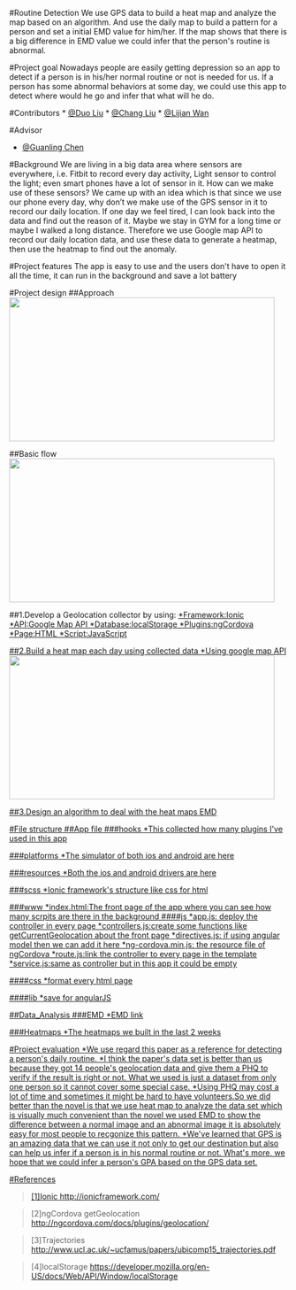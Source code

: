 #Routine Detection
	We use GPS data to build a heat map and analyze the map based on an algorithm. And use the daily map to build a pattern for a person and set a initial EMD value for him/her. If the map shows that there is a big difference in EMD value we could infer that the person's routine is abnormal.

#Project goal
	Nowadays people are easily getting depression so an app to detect if a person is in his/her normal routine or not is needed for us.
	If a person has some abnormal behaviors at some day, we could use this app to detect where would he go and infer that what will he do.

#Contributors
	* [@Duo Liu](https://github.com/DuoL)
	* [@Chang Liu](https://github.com/deercoder)
	* [@Lijian Wan](https://github.com/LijianWan)

#Advisor
* [@Guanling Chen](https://github.com/gchenhub)

#Background
	We are living in a big data area where sensors are everywhere, i.e. Fitbit to record every day activity, Light sensor to control the light; even smart phones have a lot of sensor in it. How can we make use of these sensors? We came up with an idea which is that since we use our phone every day, why don’t we make use of the GPS sensor in it to record our daily location. If one day we feel tired, I can look back into the data and find out the reason of it. Maybe we stay in GYM for a long time or maybe I walked a long distance. Therefore we use Google map API to record our daily location data, and use these data to generate a heatmap, then use the heatmap to find out the anomaly.

#Project features
	The app is easy to use and the users don't have to open it all the time, it can run in the background and save a lot battery


#Project design
##Approach
	<img src="https://github.com/uml-ubicomp-2016-spring/ubicomp16-GPSCollector/blob/master/ScreenShot/Approach.png" width="480" height="260">

##Basic flow
	<img src="https://github.com/uml-ubicomp-2016-spring/ubicomp16-GPSCollector/blob/master/ScreenShot/Basic%20flow.jpg"  width="480" height="260">

##1.Develop a Geolocation collector by using: <a href="https://github.com/uml-ubicomp-2016-spring/ubicomp16-GPSCollector/tree/master/App">
	*Framework:Ionic
	*API:Google Map API
	*Database:localStorage
	*Plugins:ngCordova
	*Page:HTML
	*Script:JavaScript
	 
##2.Build a heat map each day using collected data
	*Using google map API<a href="https://github.com/uml-ubicomp-2016-spring/ubicomp16-GPSCollector/tree/master/Data_Analysis/Heatmaps">
	<img src="https://github.com/uml-ubicomp-2016-spring/ubicomp16-GPSCollector/blob/master/Day6-to-uni.png" width="480" height="260">

##3.Design an algorithm to deal with the heat maps 
	EMD<a href="https://github.com/uml-ubicomp-2016-spring/ubicomp16-GPSCollector/tree/master/Data_Analysis/EMD">


#File structure
##App file
###hooks
	*This collected how many plugins I've used in this app

###platforms
	*The simulator of both ios and android are here

###resources
	*Both the ios and android drivers are here

###scss
	*Ionic framework's structure like css for html

###www
	*index.html:The front page of the app where you can see how many scrpits are there in the background
####js
	*app.js: deploy the controller in every page
	*controllers.js:create some functions like getCurrentGeolocation about the front page
	*directives.js: if using angular model then we can add it here 
	*ng-cordova.min.js: the resource file of ngCordova
	*route.js:link the controller to every page in the template
	*service.js:same as controller but in this app it could be empty

####css
	*format every html page

####lib
	*save for angularJS

##Data_Analysis
###EMD
	*EMD link<a href="https://github.com/uml-ubicomp-2016-spring/ubicomp16-GPSCollector/tree/master/Data_Analysis/EMD">

###Heatmaps
	*The heatmaps we built in the last 2 weeks<a href="https://github.com/uml-ubicomp-2016-spring/ubicomp16-GPSCollector/tree/master/Data_Analysis/Heatmaps">


#Project evaluation
	*We use regard this paper<a href=" http://www.ucl.ac.uk/~ucfamus/papers/ubicomp15_trajectories.pdf"> as a reference for detecting a person's daily routine.
	*I think the paper's data set is better than us because they got 14 people's geolocation data and give them a PHQ to verify if the result is right or not. What we used is just a dataset from only one person so it cannot cover some special case.
	*Using PHQ may cost a lot of time and sometimes it might be hard to have volunteers.So we did better than the novel is that we use heat map to analyze the data set which is visually much convenient than the novel we used EMD to show the difference between a normal image and an abnormal image it is absolutely easy for most people to recgonize this pattern. 
	*We've learned that GPS is an amazing data that we can use it not only to get our destination but also can help us infer if a person is in his normal routine or not. What's more, we hope that we could infer a person's GPA based on the GPS data set.
	
#References
>[1]Ionic http://ionicframework.com/

>[2]ngCordova getGeolocation http://ngcordova.com/docs/plugins/geolocation/

>[3]Trajectories http://www.ucl.ac.uk/~ucfamus/papers/ubicomp15_trajectories.pdf

>[4]localStorage https://developer.mozilla.org/en-US/docs/Web/API/Window/localStorage
